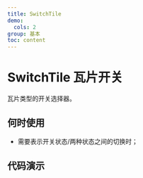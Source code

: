 ```yaml
---
title: SwitchTile
demo:
  cols: 2
group: 基本
toc: content
---
```


# SwitchTile 瓦片开关

瓦片类型的开关选择器。

## 何时使用

- 需要表示开关状态/两种状态之间的切换时；

## 代码演示

<code src="./demos/SwitchTileBase.tsx"></code>
<code src="./demos/SwitchTileControlled.tsx"></code>
<code src="./demos/SwitchTileCustomize.tsx"></code>
<code src="./demos/SwitchTileDisabled.tsx"></code>
